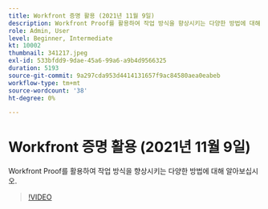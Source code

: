 ```yaml
---
title: Workfront 증명 활용 (2021년 11월 9일)
description: Workfront Proof를 활용하여 작업 방식을 향상시키는 다양한 방법에 대해 알아보십시오.
role: Admin, User
level: Beginner, Intermediate
kt: 10002
thumbnail: 341217.jpeg
exl-id: 533bfdd9-9dae-45a6-99a6-a9b4d9566325
duration: 5193
source-git-commit: 9a297cda953d4414131657f9ac84580aea0eabeb
workflow-type: tm+mt
source-wordcount: '38'
ht-degree: 0%

---
```


# Workfront 증명 활용 (2021년 11월 9일)

Workfront Proof를 활용하여 작업 방식을 향상시키는 다양한 방법에 대해 알아보십시오.

>[!VIDEO](https://video.tv.adobe.com/v/341217/?quality=12&learn=on)

